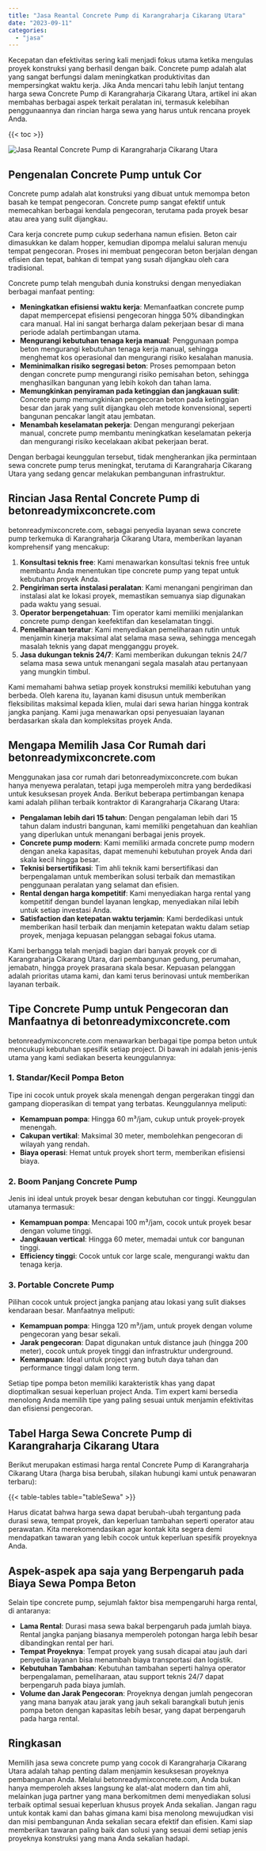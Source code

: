 ```yaml
---
title: "Jasa Reantal Concrete Pump di Karangraharja Cikarang Utara"
date: "2023-09-11"
categories: 
  - "jasa"
---
```


Kecepatan dan efektivitas sering kali menjadi fokus utama ketika mengulas proyek konstruksi yang berhasil dengan baik. Concrete pump adalah alat yang sangat berfungsi dalam meningkatkan produktivitas dan mempersingkat waktu kerja. Jika Anda mencari tahu lebih lanjut tentang harga sewa Concrete Pump di Karangraharja Cikarang Utara, artikel ini akan membahas berbagai aspek terkait peralatan ini, termasuk kelebihan penggunaannya dan rincian harga sewa yang harus untuk rencana proyek Anda.

{{< toc >}}

![Jasa Reantal Concrete Pump di Karangraharja Cikarang Utara](https://betoncor8.github.io/pump/concrete-pump%20(9).png)

## Pengenalan Concrete Pump untuk Cor

Concrete pump adalah alat konstruksi yang dibuat untuk memompa beton basah ke tempat pengecoran. Concrete pump sangat efektif untuk memecahkan berbagai kendala pengecoran, terutama pada proyek besar atau area yang sulit dijangkau.

Cara kerja concrete pump cukup sederhana namun efisien. Beton cair dimasukkan ke dalam hopper, kemudian dipompa melalui saluran menuju tempat pengecoran. Proses ini membuat pengecoran beton berjalan dengan efisien dan tepat, bahkan di tempat yang susah dijangkau oleh cara tradisional.

Concrete pump telah mengubah dunia konstruksi dengan menyediakan berbagai manfaat penting:

- **Meningkatkan efisiensi waktu kerja**: Memanfaatkan concrete pump dapat mempercepat efisiensi pengecoran hingga 50% dibandingkan cara manual. Hal ini sangat berharga dalam pekerjaan besar di mana periode adalah pertimbangan utama.
- **Mengurangi kebutuhan tenaga kerja manual**: Penggunaan pompa beton mengurangi kebutuhan tenaga kerja manual, sehingga menghemat kos operasional dan mengurangi risiko kesalahan manusia.
- **Meminimalkan risiko segregasi beton**: Proses pemompaan beton dengan concrete pump mengurangi risiko pemisahan beton, sehingga menghasilkan bangunan yang lebih kokoh dan tahan lama.
- **Memungkinkan penyiraman pada ketinggian dan jangkauan sulit**: Concrete pump memungkinkan pengecoran beton pada ketinggian besar dan jarak yang sulit dijangkau oleh metode konvensional, seperti bangunan pencakar langit atau jembatan.
- **Menambah keselamatan pekerja**: Dengan mengurangi pekerjaan manual, concrete pump membantu meningkatkan keselamatan pekerja dan mengurangi risiko kecelakaan akibat pekerjaan berat.

Dengan berbagai keunggulan tersebut, tidak mengherankan jika permintaan sewa concrete pump terus meningkat, terutama di Karangraharja Cikarang Utara yang sedang gencar melakukan pembangunan infrastruktur.

## Rincian Jasa Rental Concrete Pump di betonreadymixconcrete.com

betonreadymixconcrete.com, sebagai penyedia layanan sewa concrete pump terkemuka di Karangraharja Cikarang Utara, memberikan layanan komprehensif yang mencakup:

1. **Konsultasi teknis free**: Kami menawarkan konsultasi teknis free untuk membantu Anda menentukan tipe concrete pump yang tepat untuk kebutuhan proyek Anda.
2. **Pengiriman serta instalasi peralatan**: Kami menangani pengiriman dan instalasi alat ke lokasi proyek, memastikan semuanya siap digunakan pada waktu yang sesuai.
3. **Operator berpengetahuan**: Tim operator kami memiliki menjalankan concrete pump dengan keefektifan dan keselamatan tinggi.
4. **Pemeliharaan teratur**: Kami menyediakan pemeliharaan rutin untuk menjamin kinerja maksimal alat selama masa sewa, sehingga mencegah masalah teknis yang dapat mengganggu proyek.
5. **Jasa dukungan teknis 24/7**: Kami memberikan dukungan teknis 24/7 selama masa sewa untuk menangani segala masalah atau pertanyaan yang mungkin timbul.

Kami memahami bahwa setiap proyek konstruksi memiliki kebutuhan yang berbeda. Oleh karena itu, layanan kami disusun untuk memberikan fleksibilitas maksimal kepada klien, mulai dari sewa harian hingga kontrak jangka panjang. Kami juga menawarkan opsi penyesuaian layanan berdasarkan skala dan kompleksitas proyek Anda.

## Mengapa Memilih Jasa Cor Rumah dari betonreadymixconcrete.com

Menggunakan jasa cor rumah dari betonreadymixconcrete.com bukan hanya menyewa peralatan, tetapi juga memperoleh mitra yang berdedikasi untuk kesuksesan proyek Anda. Berikut beberapa pertimbangan kenapa kami adalah pilihan terbaik kontraktor di Karangraharja Cikarang Utara:

- **Pengalaman lebih dari 15 tahun**: Dengan pengalaman lebih dari 15 tahun dalam industri bangunan, kami memiliki pengetahuan dan keahlian yang diperlukan untuk menangani berbagai jenis proyek.
- **Concrete pump modern**: Kami memiliki armada concrete pump modern dengan aneka kapasitas, dapat memenuhi kebutuhan proyek Anda dari skala kecil hingga besar.
- **Teknisi bersertifikasi**: Tim ahli teknik kami bersertifikasi dan berpengalaman untuk memberikan solusi terbaik dan memastikan penggunaan peralatan yang selamat dan efisien.
- **Rental dengan harga kompetitif**: Kami menyediakan harga rental yang kompetitif dengan bundel layanan lengkap, menyediakan nilai lebih untuk setiap investasi Anda.
- **Satisfaction dan ketepatan waktu terjamin**: Kami berdedikasi untuk memberikan hasil terbaik dan menjamin ketepatan waktu dalam setiap proyek, menjaga kepuasan pelanggan sebagai fokus utama.

Kami berbangga telah menjadi bagian dari banyak proyek cor di Karangraharja Cikarang Utara, dari pembangunan gedung, perumahan, jemabatn, hingga proyek prasarana skala besar. Kepuasan pelanggan adalah prioritas utama kami, dan kami terus berinovasi untuk memberikan layanan terbaik.

## Tipe Concrete Pump untuk Pengecoran dan Manfaatnya di betonreadymixconcrete.com

betonreadymixconcrete.com menawarkan berbagai tipe pompa beton untuk mencukupi kebutuhan spesifik setiap project. Di bawah ini adalah jenis-jenis utama yang kami sediakan beserta keunggulannya:

### 1\. Standar/Kecil Pompa Beton

Tipe ini cocok untuk proyek skala menengah dengan pergerakan tinggi dan gampang dioperasikan di tempat yang terbatas. Keunggulannya meliputi:

- **Kemampuan pompa**: Hingga 60 m³/jam, cukup untuk proyek-proyek menengah.
- **Cakupan vertikal**: Maksimal 30 meter, membolehkan pengecoran di wilayah yang rendah.
- **Biaya operasi**: Hemat untuk proyek short term, memberikan efisiensi biaya.

### 2\. Boom Panjang Concrete Pump

Jenis ini ideal untuk proyek besar dengan kebutuhan cor tinggi. Keunggulan utamanya termasuk:

- **Kemampuan pompa**: Mencapai 100 m³/jam, cocok untuk proyek besar dengan volume tinggi.
- **Jangkauan vertical**: Hingga 60 meter, memadai untuk cor bangunan tinggi.
- **Efficiency tinggi**: Cocok untuk cor large scale, mengurangi waktu dan tenaga kerja.

### 3\. Portable Concrete Pump

Pilihan cocok untuk project jangka panjang atau lokasi yang sulit diakses kendaraan besar. Manfaatnya meliputi:

- **Kemampuan pompa**: Hingga 120 m³/jam, untuk proyek dengan volume pengecoran yang besar sekali.
- **Jarak pengecoran**: Dapat digunakan untuk distance jauh (hingga 200 meter), cocok untuk proyek tinggi dan infrastruktur underground.
- **Kemampuan**: Ideal untuk project yang butuh daya tahan dan performance tinggi dalam long term.

Setiap tipe pompa beton memiliki karakteristik khas yang dapat dioptimalkan sesuai keperluan project Anda. Tim expert kami bersedia menolong Anda memilih tipe yang paling sesuai untuk menjamin efektivitas dan efisiensi pengecoran.

## Tabel Harga Sewa Concrete Pump di Karangraharja Cikarang Utara

Berikut merupakan estimasi harga rental Concrete Pump di Karangraharja Cikarang Utara (harga bisa berubah, silakan hubungi kami untuk penawaran terbaru):

{{< table-tables table="tableSewa" >}}

Harus dicatat bahwa harga sewa dapat berubah-ubah tergantung pada durasi sewa, tempat proyek, dan keperluan tambahan seperti operator atau perawatan. Kita merekomendasikan agar kontak kita segera demi mendapatkan tawaran yang lebih cocok untuk keperluan spesifik proyeknya Anda.

## Aspek-aspek apa saja yang Berpengaruh pada Biaya Sewa Pompa Beton

Selain tipe concrete pump, sejumlah faktor bisa mempengaruhi harga rental, di antaranya:

- **Lama Rental**: Durasi masa sewa bakal berpengaruh pada jumlah biaya. Rental jangka panjang biasanya memperoleh potongan harga lebih besar dibandingkan rental per hari.
- **Tempat Proyeknya**: Tempat proyek yang susah dicapai atau jauh dari penyedia layanan bisa menambah biaya transportasi dan logistik.
- **Kebutuhan Tambahan**: Kebutuhan tambahan seperti halnya operator berpengalaman, pemeliharaan, atau support teknis 24/7 dapat berpengaruh pada biaya jumlah.
- **Volume dan Jarak Pengecoran**: Proyeknya dengan jumlah pengecoran yang mana banyak atau jarak yang jauh sekali barangkali butuh jenis pompa beton dengan kapasitas lebih besar, yang dapat berpengaruh pada harga rental.

## Ringkasan

Memilih jasa sewa concrete pump yang cocok di Karangraharja Cikarang Utara adalah tahap penting dalam menjamin kesuksesan proyeknya pembangunan Anda. Melalui betonreadymixconcrete.com, Anda bukan hanya memperoleh akses langsung ke alat-alat modern dan tim ahli, melainkan juga partner yang mana berkomitmen demi menyediakan solusi terbaik optimal sesuai keperluan khusus proyek Anda sekalian. Jangan ragu untuk kontak kami dan bahas gimana kami bisa menolong mewujudkan visi dan misi pembangunan Anda sekalian secara efektif dan efisien. Kami siap memberikan tawaran paling baik dan solusi yang sesuai demi setiap jenis proyeknya konstruksi yang mana Anda sekalian hadapi.
